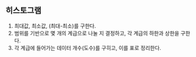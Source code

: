 ## 히스토그램
1. 최대값, 최소값, (최대-최소)를 구한다.
2. 범위를 기반으로 몇 개의 계급으로 나눌 지 결정하고, 각 계급의 하한과 상한을 구한다.
3. 각 계급에 들어가는 데이터 개수(도수)를 구히고, 이를 표로 정리한다.